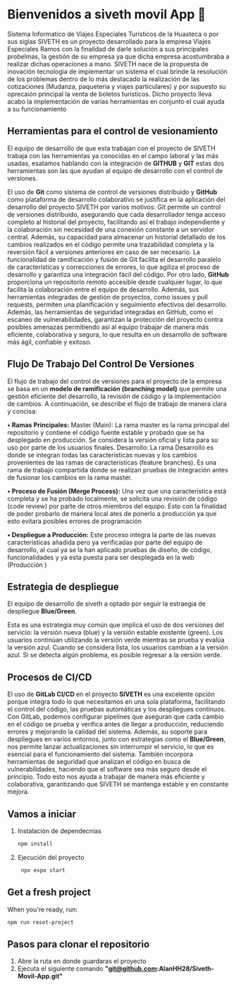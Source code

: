 # Bienvenidos a siveth movil App 👋

Sistema Informatico de Viajes Especiales Turisticos de la Huasteca o por sus siglas SIVETH es un
proyecto desarrollado para la empresa Viajes Especiales Ramos con la finalidad de darle solución
a sus principales probelmas, la gestión de su empresa ya que dicha empresa acostumbraba a realizar
dichas operaciones a mano. SIVETH nace de la propuesta de inovación tecnologia de implementar un sistema
el cual brinde la resolución de los problemas dentro de lo más destacado la realización de las cotizaciones
(Mudanza, paqueteria y viajes particulares) y por supuesto su oprecaión principal la venta de boletos turisticos.
Dicho proyecto lleva acabo la implementación de varias herramientas en conjunto el cual ayuda a su funcionamiento


## Herramientas para el control de vesionamiento

El equipo de desarrollo de que esta trabajan con el proyecto de SIVETH trabaja con las herramientas
ya conocidas en el campo laboral y las más usadas, esatamos hablando con la 
integración de **GITHUB** y **GIT** estas dos herramientas son las que ayudan al equipo de desarrollo con el
control de versiones.

El uso de **Git** como sistema de control de versiones distribuido y **GitHub** como
plataforma de desarrollo colaborativo se justifica en la aplicación del desarrollo del proyecto
SIVETH por varios motivos: Git permite un control de versiones distribuido, asegurando que
cada desarrollador tenga acceso completo al historial del proyecto, facilitando así el trabajo
independiente y la colaboración sin necesidad de una conexión constante a un servidor central.
Además, su capacidad para almacenar un historial detallado de los cambios realizados en el
código permite una trazabilidad completa y la reversión fácil a versiones anteriores en caso de
ser necesario.
La funcionalidad de ramificación y fusión de Git facilita el desarrollo paralelo de
características y correcciones de errores, lo que agiliza el proceso de desarrollo y garantiza una
integración fácil del código.
Por otro lado, **GitHub** proporciona un repositorio remoto accesible desde cualquier
lugar, lo que facilita la colaboración entre el equipo de desarrollo. Además, sus herramientas
integradas de gestión de proyectos, como issues y pull requests, permiten una planificación y
seguimiento efectivos del desarrollo. Además, las herramientas de seguridad integradas en
GitHub, como el escaneo de vulnerabilidades, garantizan la protección del proyecto contra
posibles amenazas permitiendo así al equipo trabajar de manera más eficiente, colaborativa y
segura, lo que resulta en un desarrollo de software más ágil, confiable y exitoso. 

## Flujo De Trabajo Del Control De Versiones

El flujo de trabajo del control de versiones para el proyecto de la empresa se basa en un
**modelo de ramificación (branching model)** que permite una gestión eficiente del desarrollo, la
revisión de código y la implementación de cambios. A continuación, se describe el flujo de
trabajo de manera clara y concisa:

**• Ramas Principales:**
Master (Main): La rama master es la rama principal del repositorio y contiene el
código fuente estable y probado que se ha desplegado en producción. Se considera la versión
oficial y lista para su uso por parte de los usuarios finales.
Desarrollo: La rama Desarrollo es donde se integran todas las características nuevas y
los cambios provenientes de las ramas de características (feature branches). Es una rama de
trabajo compartida donde se realizan pruebas de integración antes de fusionar los cambios en la
rama master.

**• Proceso de Fusión (Merge Process):**
Una vez que una característica está completa y se ha probado localmente, se solicita una
revisión de código (code review) por parte de otros miembros del equipo. Esto con la finalidad
de poder probarlo de manera local ates de ponerlo a producción ya que esto evitara posibles
errores de programación

**• Despliegue a Producción:**
Este proceso integra la parte de las nuevas características añadida pero ya verificadas
por parte del equipo de desarrollo, al cual ya se la han aplicado pruebas de diseño, de código,
funcionalidades y ya esta puesta para ser desplegada en la web (Producción )

## Estrategia de despliegue

El equipo de desarrollo de siveth a optado por seguir la estraegia de despliegue **Blue/Green**.

Esta es una estrategia muy común que implica el uso de dos versiones del servicio: la versión nueva (blue) y la versión estable existente (green). Los usuarios continúan utilizando la versión verde mientras se prueba y evalúa la versión azul. Cuando se considera lista, los usuarios cambian a la versión azul. Si se detecta algún problema, es posible regresar a la versión verde.

## Procesos de CI/CD

El uso de **GitLab CI/CD** en el proyecto **SIVETH** es una excelente opción porque integra todo lo que necesitamos en una sola plataforma, facilitando el control del código, las pruebas automáticas y los despliegues continuos. Con GitLab, podemos configurar pipelines que aseguran que cada cambio en el código se prueba y verifica antes de llegar a producción, reduciendo errores y mejorando la calidad del sistema. Además, su soporte para despliegues en varios entornos, junto con estrategias como el **Blue/Green**, nos permite lanzar actualizaciones sin interrumpir el servicio, lo que es esencial para el funcionamiento del sistema. También incorpora herramientas de seguridad que analizan el código en busca de vulnerabilidades, haciendo que el software sea más seguro desde el principio. Todo esto nos ayuda a trabajar de manera más eficiente y colaborativa, garantizando que SIVETH se mantenga estable y en constante mejora.

## Vamos a iniciar 

1. Instalación de dependecnias

   ```bash
   npm install
   ```

2. Ejecución del proyecto

   ```bash
    npx expo start
   ```

## Get a fresh project

When you're ready, run:

```bash
npm run reset-project
```

## Pasos para clonar el repositorio

1. Abre la ruta en donde guardaras el proyecto
2. Ejecuta el siguiente comando **"git@github.com:AlanHH28/Siveth-Movil-App.git"**
